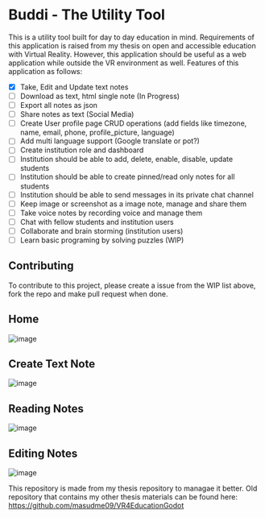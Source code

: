 # Buddi - The Utility Tool
This is a utility tool built for day to day education in mind. Requirements of this application is raised from my thesis on open and accessible education with Virtual Reality.
However, this application should be useful as a web application while outside the VR environment as well. Features of this application as follows:
- [x] Take, Edit and Update text notes
- [ ] Download as text, html single note (In Progress)
- [ ] Export all notes as json
- [ ] Share notes as text (Social Media)
- [ ] Create User profile page CRUD operations (add fields like timezone, name, email, phone, profile_picture, language)
- [ ] Add multi language support (Google translate or pot?)
- [ ] Create institution role and dashboard
- [ ] Institution should be able to add, delete, enable, disable, update students
- [ ] Institution should be able to create pinned/read only notes for all students
- [ ] Institution should be able to send messages in its private chat channel
- [ ] Keep image or screenshot as a image note, manage and share them
- [ ] Take voice notes by recording voice and manage them
- [ ] Chat with fellow students and institution users
- [ ] Collaborate and brain storming (institution users)
- [ ] Learn basic programing by solving puzzles (WIP)

## Contributing
To contribute to this project, please create a issue from the WIP list above, fork the repo and make pull request when done.

## Home
![image](https://user-images.githubusercontent.com/50353230/188510598-1bf53ae4-4c74-4e67-bacf-56ced23072b8.png)


## Create Text Note
![image](https://user-images.githubusercontent.com/50353230/188510463-4d4860cb-e7c5-4998-a9ed-136c0e9ab523.png)

## Reading Notes
![image](https://user-images.githubusercontent.com/50353230/188510515-48f41ae0-2060-4497-89c6-4eb7cc41d137.png)

## Editing Notes
![image](https://user-images.githubusercontent.com/50353230/188510548-cd3401c8-6d8e-4b8b-acb0-b228461f6b4b.png)


This repository is made from my thesis repository to managae it better. Old repository that contains my other thesis materials can be found here: https://github.com/masudme09/VR4EducationGodot
